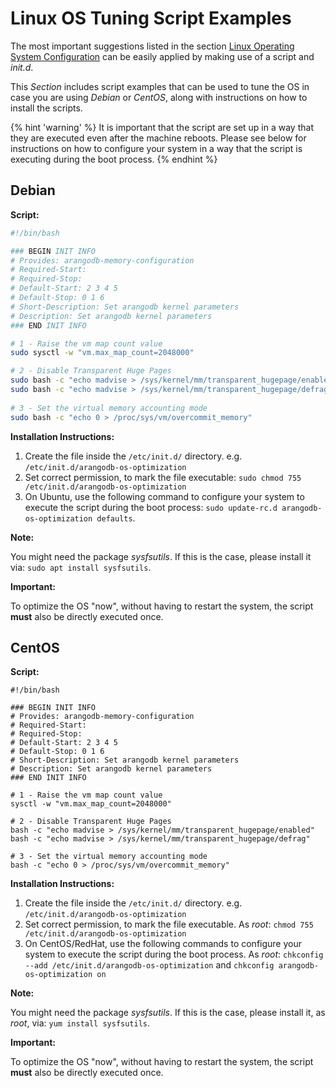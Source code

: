 Linux OS Tuning Script Examples
===============================

The most important suggestions listed in the section [Linux Operating System Configuration](LinuxOSConfiguration.md) can be easily applied by making use of a script and _init.d_.

This _Section_ includes script examples that can be used to tune the OS in case you are using _Debian_ or _CentOS_, along with instructions on how to install the scripts.

{% hint 'warning' %}
It is important that the script are set up in a way that they are executed even after the machine reboots. Please see below for instructions on how to configure your system in a way that the script is executing during the boot process.
{% endhint %}

Debian
------

**Script:**

```bash
#!/bin/bash

### BEGIN INIT INFO
# Provides: arangodb-memory-configuration
# Required-Start:
# Required-Stop:
# Default-Start: 2 3 4 5
# Default-Stop: 0 1 6
# Short-Description: Set arangodb kernel parameters
# Description: Set arangodb kernel parameters
### END INIT INFO

# 1 - Raise the vm map count value
sudo sysctl -w "vm.max_map_count=2048000"

# 2 - Disable Transparent Huge Pages
sudo bash -c "echo madvise > /sys/kernel/mm/transparent_hugepage/enabled"
sudo bash -c "echo madvise > /sys/kernel/mm/transparent_hugepage/defrag"
 
# 3 - Set the virtual memory accounting mode
sudo bash -c "echo 0 > /proc/sys/vm/overcommit_memory"
```

**Installation Instructions:**

1. Create the file inside the `/etc/init.d/` directory. e.g. `/etc/init.d/arangodb-os-optimization`
1. Set correct permission, to mark the file executable:
   `sudo chmod 755 /etc/init.d/arangodb-os-optimization`
1. On Ubuntu, use the following command to configure your system to execute the script during the boot process:
   `sudo update-rc.d arangodb-os-optimization defaults`.

**Note:**

You might need the package _sysfsutils_. If this is the case, please install it via: `sudo apt install sysfsutils`.

**Important:**

To optimize the OS "now", without having to restart the system, the script **must** also be directly executed once.

CentOS
------

**Script:**

```
#!/bin/bash

### BEGIN INIT INFO
# Provides: arangodb-memory-configuration
# Required-Start:
# Required-Stop:
# Default-Start: 2 3 4 5
# Default-Stop: 0 1 6
# Short-Description: Set arangodb kernel parameters
# Description: Set arangodb kernel parameters
### END INIT INFO

# 1 - Raise the vm map count value
sysctl -w "vm.max_map_count=2048000"

# 2 - Disable Transparent Huge Pages
bash -c "echo madvise > /sys/kernel/mm/transparent_hugepage/enabled"
bash -c "echo madvise > /sys/kernel/mm/transparent_hugepage/defrag"
 
# 3 - Set the virtual memory accounting mode
bash -c "echo 0 > /proc/sys/vm/overcommit_memory"
```

**Installation Instructions:**

1. Create the file inside the `/etc/init.d/` directory. e.g. `/etc/init.d/arangodb-os-optimization`
1. Set correct permission, to mark the file executable. As _root_:
   `chmod 755 /etc/init.d/arangodb-os-optimization`
1. On CentOS/RedHat, use the following commands to configure your system to execute the script during the boot process.
   As _root_: `chkconfig --add /etc/init.d/arangodb-os-optimization` and `chkconfig arangodb-os-optimization on`

**Note:**

You might need the package _sysfsutils_. If this is the case, please install it, as _root_, via: `yum install sysfsutils`.

**Important:**

To optimize the OS "now", without having to restart the system, the script **must** also be directly executed once.
